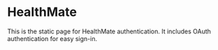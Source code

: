 # HealthMate
This is the static page for HealthMate authentication. It includes OAuth authentication for easy sign-in.
